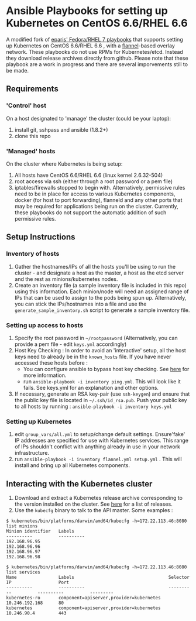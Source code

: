 # Ansible Playbooks for setting up Kubernetes on CentOS 6.6/RHEL 6.6

A modified fork of [eparis' Fedora/RHEL 7 playbooks](https://github.com/eparis/kubernetes-ansible) that supports setting up Kubernetes on CentOS 6.6/RHEL 6.6 , with a [flannel](https://github.com/coreos/flannel)-based overlay network. These playbooks do not use RPMs for Kubernetes/etcd. Instead they download release archives directly from github. Please note that these playbook are a work in progress and there are several imporvements still to be made.  

## Requirements

### 'Control' host
On a host designated to 'manage' the cluster (could be your laptop): 
1. install git, sshpass and ansible (1.8.2+) 
2. clone this repo 

### 'Managed' hosts
On the cluster where Kubernetes is being setup:

1. All hosts have CentOS 6.6/RHEL 6.6 (linux kernel 2.6.32-504)
2. root access via ssh (either through a root password or a pem file) 
3. iptables/firewalls stopped to begin with. Alternatively, permissive rules need to be in place for access to various Kubernetes components, docker (for host to port forwarding), flanneld and any other ports that may be required for applications being run on the cluster. Currently, these playbooks do not support the automatic addition of such permissive rules.   

## Setup Instructions

### Inventory of hosts
1. Gather the hostnames/IPs of all the hosts you'll be using to run the cluster - and designate a host as the master, a host as the etcd server and the rest as minions/kubernetes nodes.
2. Create an inventory file (a sample inventory file is included in this repo) using this information. Each minion/node will need an assigned range of IPs that can be used to assign to the pods being spun up. Alternatively, you can stick the IPs/hostnames into a file and use the `generate_sample_inventory.sh` script to generate a sample inventory file. 

### Setting up access to hosts

1. Specify the root password in `~/rootpassword` (Alternatively, you can provide a pem file - edit `keys.yml` accordingly) 
2. Host Key Checking : In order to avoid an 'interactive' setup, all the host keys need to already be in the `known_hosts` file. If you have never accessed these hosts before :
   * You can configure ansible to bypass host key checking. See [here](http://docs.ansible.com/intro_getting_started.html#host-key-checking) for more information. 
   * run `ansible-playbook -i inventory ping.yml`. This will look like it fails. See keys.yml for an explanation and other options.  
3. If necessary, generate an RSA key-pair (use `ssh-keygen`) and ensure that the public key file is located in `~/.ssh/id_rsa.pub`. Push your public key to all hosts by running : `ansible-playbook -i inventory keys.yml`

### Setting up Kubernetes

1. edit `group_vars/all.yml` to setup/change default settings. Ensure'fake' IP addresses are specified for use with Kubernetes services. This range of IPs shouldn't conflict with anything already in use in your network infrastructure. 
2. run `ansible-playbook -i inventory flannel.yml setup.yml` . This will install and bring up all Kubernetes components. 

## Interacting with the Kubernetes cluster

1. Download and extract a Kubernetes release archive corresponding to the version installed on the cluster. See [here](https://github.com/GoogleCloudPlatform/kubernetes/releases) for a list of releases. 
2. Use the `kubecfg` binary to talk to the API master. Some examples : 


```
$ kubernetes/bin/platforms/darwin/amd64/kubecfg -h=172.22.113.46:8080 list minions
Minion identifier   Labels
----------          ----------
192.168.96.95
192.168.96.96
192.168.96.97
192.168.96.98

$ kubernetes/bin/platforms/darwin/amd64/kubecfg -h=172.22.113.46:8080 list services
Name                Labels                                    Selector            IP                  Port
----------          ----------                                ----------          ----------          ---------
kubernetes-ro       component=apiserver,provider=kubernetes                       10.246.192.168      80
kubernetes          component=apiserver,provider=kubernetes                       10.246.90.4         443
```

